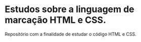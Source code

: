 # Estudos sobre a linguagem de marcação HTML e CSS.
Repositório com a finalidade de estudar o código HTML e CSS.
